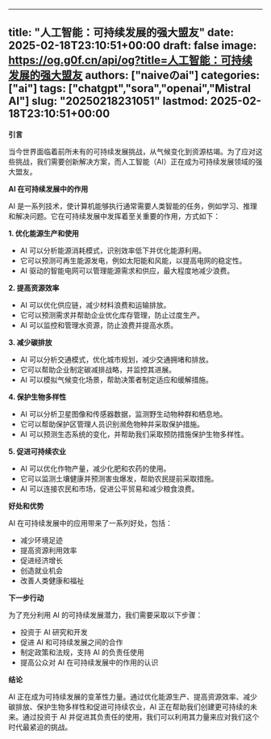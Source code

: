 
---
title: "人工智能：可持续发展的强大盟友"
date: 2025-02-18T23:10:51+00:00
draft: false
image: https://og.g0f.cn/api/og?title=人工智能：可持续发展的强大盟友
authors: ["naiveのai"]
categories: ["ai"]
tags: ["chatgpt","sora","openai","Mistral AI"]
slug: "20250218231051"
lastmod: 2025-02-18T23:10:51+00:00
---
**引言**

当今世界面临着前所未有的可持续发展挑战，从气候变化到资源枯竭。为了应对这些挑战，我们需要创新解决方案，而人工智能（AI）正在成为可持续发展领域的强大盟友。

**AI 在可持续发展中的作用**

AI 是一系列技术，使计算机能够执行通常需要人类智能的任务，例如学习、推理和解决问题。它在可持续发展中发挥着至关重要的作用，方式如下：

**1. 优化能源生产和使用**

* AI 可以分析能源消耗模式，识别效率低下并优化能源利用。
* 它可以预测可再生能源发电，例如太阳能和风能，以提高电网的稳定性。
* AI 驱动的智能电网可以管理能源需求和供应，最大程度地减少浪费。

**2. 提高资源效率**

* AI 可以优化供应链，减少材料浪费和运输排放。
* 它可以预测需求并帮助企业优化库存管理，防止过度生产。
* AI 可以监控和管理水资源，防止浪费并提高水质。

**3. 减少碳排放**

* AI 可以分析交通模式，优化城市规划，减少交通拥堵和排放。
* 它可以帮助企业制定碳减排战略，并监控其进展。
* AI 可以模拟气候变化场景，帮助决策者制定适应和缓解措施。

**4. 保护生物多样性**

* AI 可以分析卫星图像和传感器数据，监测野生动物种群和栖息地。
* 它可以帮助保护区管理人员识别濒危物种并采取保护措施。
* AI 可以预测生态系统的变化，并帮助我们采取预防措施保护生物多样性。

**5. 促进可持续农业**

* AI 可以优化作物产量，减少化肥和农药的使用。
* 它可以监测土壤健康并预测害虫爆发，帮助农民提前采取措施。
* AI 可以连接农民和市场，促进公平贸易和减少粮食浪费。

**好处和优势**

AI 在可持续发展中的应用带来了一系列好处，包括：

* 减少环境足迹
* 提高资源利用效率
* 促进经济增长
* 创造就业机会
* 改善人类健康和福祉

**下一步行动**

为了充分利用 AI 的可持续发展潜力，我们需要采取以下步骤：

* 投资于 AI 研究和开发
* 促进 AI 和可持续发展之间的合作
* 制定政策和法规，支持 AI 的负责任使用
* 提高公众对 AI 在可持续发展中的作用的认识

**结论**

AI 正在成为可持续发展的变革性力量。通过优化能源生产、提高资源效率、减少碳排放、保护生物多样性和促进可持续农业，AI 正在帮助我们创建更可持续的未来。通过投资于 AI 并促进其负责任的使用，我们可以利用其力量来应对我们这个时代最紧迫的挑战。